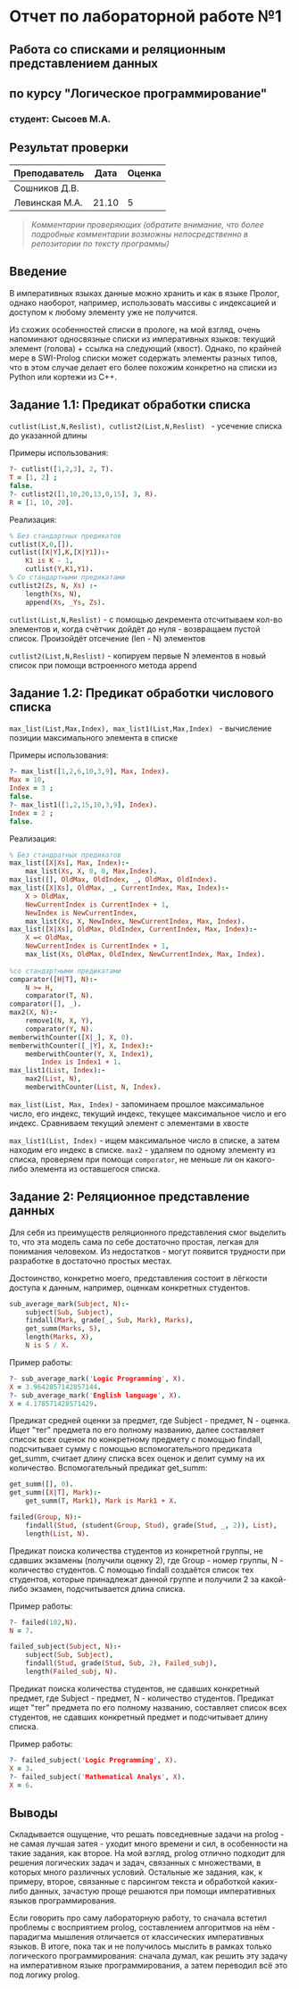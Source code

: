 # Отчет по лабораторной работе №1
## Работа со списками и реляционным представлением данных
## по курсу "Логическое программирование"

### студент: Сысоев М.А.

## Результат проверки

| Преподаватель     | Дата         |  Оценка       |
|-------------------|--------------|---------------|
| Сошников Д.В. |              |               |
| Левинская М.А.|   21.10      |      5        |

> *Комментарии проверяющих (обратите внимание, что более подробные комментарии возможны непосредственно в репозитории по тексту программы)*

## Введение

В императивных языках данные можно хранить и как в языке Пролог, однако наоборот, например, использовать массивы с индексацией и доступом к любому элементу уже не получится.

Из cхожих особенностей списки в прологе, на мой взгляд, очень напоминают односвязные списки из императивных языков: текущий элемент (голова) + ссылка на следующий (хвост). Однако, по крайней мере в SWI-Prolog списки может содержать элементы разных типов, что в этом случае делает его более похожим конкретно на списки из Python или кортежи из C++.

## Задание 1.1: Предикат обработки списка

`cutlist(List,N,Reslist), cutlist2(List,N,Reslist) ` - усечение списка до указанной длины

Примеры использования:
```prolog
?- cutlist([1,2,3], 2, T).
T = [1, 2] ;
false.
?- cutlist2([1,10,20,13,0,15], 3, R).
R = [1, 10, 20].
```

Реализация:
```prolog
% Без стандартных предикатов 
cutlist(X,0,[]).
cutlist([X|Y],K,[X|Y1]):-
    K1 is K - 1,
    cutlist(Y,K1,Y1).
% Со стандартными предикатами
cutlist2(Zs, N, Xs) :-
    length(Xs, N),
    append(Xs, _Ys, Zs).
```

`cutlist(List,N,Reslist)` - с помощью декремента отсчитываем кол-во элементов и, когда счётчик дойдёт до нуля - возвращаем пустой список. Произойдёт отсечение (len - N) элементов

`cutlist2(List,N,Reslist)` - копируем первые N элементов в новый список при помощи встроенного метода append

## Задание 1.2: Предикат обработки числового списка

`max_list(List,Max,Index), max_list1(List,Max,Index) ` - вычисление позиции максимального элемента в списке

Примеры использования:
```prolog
?- max_list([1,2,6,10,3,9], Max, Index).
Max = 10,
Index = 3 ;
false.
?- max_list1([1,2,15,10,3,9], Index).
Index = 2 ;
false.
```

Реализация:
```prolog
% Без стандратных предикатов
max_list([X|Xs], Max, Index):-
    max_list(Xs, X, 0, 0, Max,Index).
max_list([], OldMax, OldIndex, _, OldMax, OldIndex).
max_list([X|Xs], OldMax, _, CurrentIndex, Max, Index):-
    X > OldMax,
    NewCurrentIndex is CurrentIndex + 1,
    NewIndex is NewCurrentIndex,
    max_list(Xs, X, NewIndex, NewCurrentIndex, Max, Index).
max_list([X|Xs], OldMax, OldIndex, CurrentIndex, Max, Index):-
    X =< OldMax,
    NewCurrentIndex is CurrentIndex + 1,
    max_list(Xs, OldMax, OldIndex, NewCurrentIndex, Max, Index).
    
%со стандартными предикатами 
comparator([H|T], N):-
	N >= H,
	comparator(T, N).
comparator([], _).
max2(X, N):-
	remove1(N, X, Y),
	comparator(Y, N).
memberwithCounter([X|_], X, 0).
memberwithCounter([_|Y], X, Index):-
	memberwithCounter(Y, X, Index1),
        Index is Index1 + 1.
max_list1(List, Index):-
    max2(List, N),
    memberwithCounter(List, N, Index).
```

`max_list(List, Max, Index)` - запоминаем прошлое максимальное число, его индекс, текущий индекс, текущее максимальное число и его индекс. Сравниваем текущий элемент с элементами в хвосте

`max_list1(List, Index)` - ищем максимальное число в списке, а затем находим его индекс в списке. `max2` - удаляем по одному элементу из списка, проверяем при помощи `comporator`, не меньше ли он какого-либо элемента из оставшегося списка.

## Задание 2: Реляционное представление данных

Для себя из преимуществ реляционного представления смог выделить то, что эта модель сама по себе достаточно простая, легкая для понимания человеком. Из недостатков - могут появится трудности при разработке в достаточно простых местах.

Достоинство, конкретно моего, представления состоит в лёгкости доступа к данным, например, оценкам конкретных студентов.

```prolog
sub_average_mark(Subject, N):-
    subject(Sub, Subject),
    findall(Mark, grade(_, Sub, Mark), Marks),
    get_summ(Marks, S),
    length(Marks, X),
    N is S / X.
```
Пример работы:
```prolog
?- sub_average_mark('Logic Programming', X).
X = 3.9642857142857144.
?- sub_average_mark('English language', X).
X = 4.178571428571429.
```

Предикат средней оценки за предмет, где Subject - предмет, N - оценка. Ищет "тег" предмета по его полному названию, далее составляет список всех оценок по конкретному предмету с помощью findall, подсчитывает сумму с помощью вспомогательного предиката get_summ, считает длину списка всех оценок и делит сумму на их количество.
Вспомогательный предикат get_summ:
```prolog
get_summ([], 0).
get_summ([X|T], Mark):-
    get_summ(T, Mark1), Mark is Mark1 + X.
```

```prolog
failed(Group, N):-
    findall(Stud, (student(Group, Stud), grade(Stud, _, 2)), List),
    length(List, N).
```
Предикат поиска количества студентов из конкретной группы, не сдавших экзамены (получили оценку 2), где Group - номер группы, N - количество студентов. С помощью findall создаётся список тех студентов, которые принадлежат данной группе и получили 2 за какой-либо экзамен, подсчитывается длина списка.

Пример работы:
```prolog
?- failed(102,N).
N = 7.
```


```prolog
failed_subject(Subject, N):-
    subject(Sub, Subject),
    findall(Stud, grade(Stud, Sub, 2), Failed_subj),
    length(Failed_subj, N).
```
Предикат поиска количества студентов, не сдавших конкретный предмет, где Subject - предмет, N - количество студентов.
Предикат ищет "тег" предмета по его полному названию, составляет список всех студентов, не сдавших конкретный предмет и подсчитывает длину списка.

Пример работы:
```prolog
?- failed_subject('Logic Programming', X).
X = 3.
?- failed_subject('Mathematical Analys', X).
X = 6.
```

## Выводы

Складывается ощущение, что решать повседневные задачи на prolog - не самая лучшая затея - уходит много времени и сил, в особенности на такие задания, как второе. На мой взгляд, prolog отлично подходит для решения логических задач и задач, связанных с множествами, в которых много различных условий. Остальные же задания, как, к примеру, второе, связанные с парсингом текста и обработкой каких-либо данных, зачастую проще решаются при помощи императивных языков программирования.

Если говорить про саму лабораторную работу, то сначала встетил проблемы с восприятием prolog, составлением алгоритмов на нём - парадигма мышления отличается от классических императивных языков. В итоге, пока так и не получилось мыслить в рамках только логического программирования: сначала думал, как решить эту задачу на императивном языке программирования, а затем переводил всё это под логику prolog.




